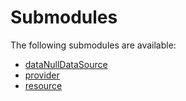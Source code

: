 # Submodules <a name="Submodules" id="submodules"></a>

The following submodules are available:
- [dataNullDataSource](./dataNullDataSource.java.md)
- [provider](./provider.java.md)
- [resource](./resource.java.md)